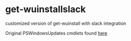# get-wuinstallslack
customized version of get-wuinstall with slack integration

Original PSWindowsUpdates cmdlets found <a href="https://gallery.technet.microsoft.com/scriptcenter/2d191bcd-3308-4edd-9de2-88dff796b0bc">here</a>
